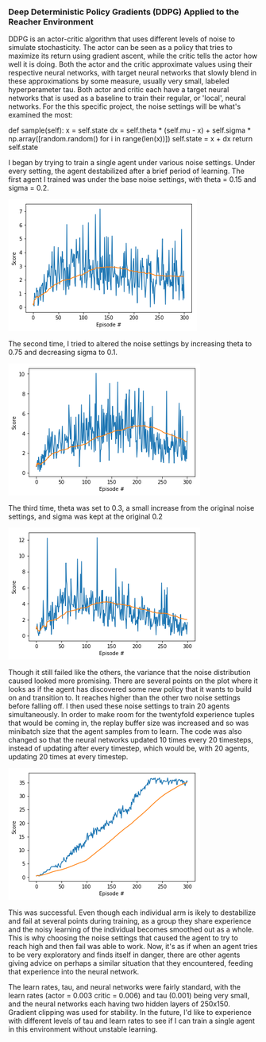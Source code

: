 ### Deep Deterministic Policy Gradients (DDPG) Applied to the Reacher Environment

DDPG is an actor-critic algorithm that uses different levels of noise to simulate stochasticity. The actor can be seen as a policy that tries to maximize its return using gradient ascent, while the critic tells the actor how well it is doing. Both the actor and the critic approximate values using their respective neural networks, with target neural networks that slowly blend in these approximations by some measure, usually very small, labeled hyperperameter tau. Both actor and critic each have a target neural networks that is used as a baseline to train their regular, or 'local', neural networks. For the this specific project, the noise settings will be what's examined the most:

def sample(self):
  x = self.state
  dx = self.theta * (self.mu - x) + self.sigma * np.array([random.random() for i in range(len(x))])
  self.state = x + dx
  return self.state

I began by trying to train a single agent under various noise settings. Under every setting, the agent destabilized after
a brief period of learning. The first agent I trained was under the base noise settings, with theta = 0.15 and sigma = 0.2.

![](uploads/dot15dot2.png)

The second time, I tried to altered the noise settings by increasing theta to 0.75 and decreasing sigma to 0.1.

![](uploads/dot75dot1.png)

The third time, theta was set to 0.3, a small increase from the original noise settings, and sigma was kept at the original 
0.2

![](uploads/dot3dot2.png)

Though it still failed like the others, the variance that the noise distribution caused looked more promising. There are 
several points on the plot where it looks as if the agent has discovered some new policy that it wants to build on and 
transition to. It reaches higher than the other two noise settings before falling off. I then used these noise settings to
train 20 agents simultaneously. In order to make room for the twentyfold experience tuples that would be coming in, the replay buffer size was increased and so was minibatch size that the agent samples from to learn. The code was also changed so that the neural networks updated 10 times every 20 timesteps, instead of updating after every timestep, which would be, with 20 agents, updating 20 times at every timestep.

![](uploads/dot3dot2twenty.png)

This was successful. Even though each individual arm is ikely to destabilize and fail at several points during training, as a group they share experience and the noisy learning of the individual becomes smoothed out as a whole. This is why choosing the noise settings that caused the agent to try to reach high and then fail was able to work. Now, it's as if when an agent tries to be very exploratory and finds itself in danger, there are other agents giving advice on perhaps a similar situation that they encountered, feeding that experience into the neural network. 

The learn rates, tau, and neural networks were fairly standard, with the learn rates (actor = 0.003 critic = 0.006) and tau (0.001) being very small, and the neural networks each having two hidden layers of 250x150. Gradient clipping was used for stability. In the future, I'd like to experience with different levels of tau and learn rates to see if I can train a single agent in this environment without unstable learning.
